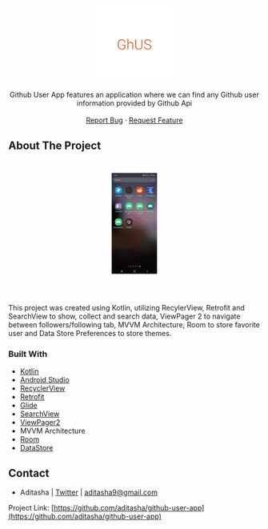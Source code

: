 <!-- PROJECT SHIELDS -->
<!--
*** I'm using markdown "reference style" links for readability.
*** Reference links are enclosed in brackets [ ] instead of parentheses ( ).
*** See the bottom of this document for the declaration of the reference variables
*** for contributors-url, forks-url, etc. This is an optional, concise syntax you may use.
*** https://www.markdownguide.org/basic-syntax/#reference-style-links
-->
<!--
[![Contributors][contributors-shield]][contributors-url]
[![Forks][forks-shield]][forks-url]
[![Stargazers][stars-shield]][stars-url]
[![Issues][issues-shield]][issues-url]
[![MIT License][license-shield]][license-url]
[![LinkedIn][linkedin-shield]][linkedin-url]
-->



<!-- PROJECT LOGO -->
<br />
<div align="center">
  <a href="https://github.com/aditasha/github-user-app">
    <img src="resources/icon.svg" alt="Logo" width=30% height=30%>
  </a>

  <p align="center">
    Github User App features an application where we can find any Github user information provided by Github Api
    <br /><br />
    <a href="https://github.com/aditasha/github-user-app/issues">Report Bug</a>
    ·
    <a href="https://github.com/aditasha/github-user-app/issues">Request Feature</a>
  </p>
</div>


<!-- ABOUT THE PROJECT -->
## About The Project

<div align="center">
  <a href="https://github.com/aditasha/github-user-app" margin=250px>
      <img src="resources/GithubUser.gif" alt="Demo" width=50% height=50%>
  </a>
</div>
<br />

This project was created using Kotlin, utilizing RecylerView, Retrofit and SearchView to show, collect and search data, ViewPager 2 to navigate between followers/following tab, MVVM Architecture, Room to store favorite user and Data Store Preferences to store themes.




### Built With

* [Kotlin](https://kotlinlang.org/)
* [Android Studio](https://developer.android.com/studio)
* [RecyclerView](https://developer.android.com/jetpack/androidx/releases/recyclerview)
* [Retrofit](https://square.github.io/retrofit/)
* [Glide](https://github.com/bumptech/glide)
* [SearchView](https://developer.android.com/reference/android/widget/SearchView)
* [ViewPager2](https://developer.android.com/jetpack/androidx/releases/viewpager2)
* MVVM Architecture
* [Room](https://developer.android.com/jetpack/androidx/releases/room)
* [DataStore](https://developer.android.com/topic/libraries/architecture/datastore)

<!-- CONTACT -->
## Contact

- Aditasha | [Twitter](https://twitter.com/aditashaa) | aditasha9@gmail.com

Project Link: [https://github.com/aditasha/github-user-app](https://github.com/aditasha/github-user-app)


<!-- MARKDOWN LINKS & IMAGES -->
<!-- https://www.markdownguide.org/basic-syntax/#reference-style-links -->
[contributors-shield]: https://img.shields.io/github/contributors/aditasha/coolyeah.svg?style=for-the-badge
[contributors-url]: https://github.com/aditasha/coolyeah/graphs/contributors
[forks-shield]: https://img.shields.io/github/forks/aditasha/coolyeah.svg?style=for-the-badge
[forks-url]: https://github.com/aditasha/coolyeah/network/members
[stars-shield]: https://img.shields.io/github/stars/aditasha/coolyeah.svg?style=for-the-badge
[stars-url]: https://github.com/aditasha/coolyeah/stargazers
[issues-shield]: https://img.shields.io/github/issues/aditasha/coolyeah.svg?style=for-the-badge
[issues-url]: https://github.com/aditasha/coolyeah/issues
[license-shield]: https://img.shields.io/github/license/aditasha/coolyeah.svg?style=for-the-badge
[license-url]: https://github.com/aditasha/coolyeah/blob/master/LICENSE.txt
[linkedin-shield]: https://img.shields.io/badge/-LinkedIn-black.svg?style=for-the-badge&logo=linkedin&colorB=555
[linkedin-url]: https://linkedin.com/in/aditasha
